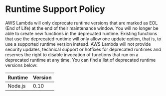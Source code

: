 # Runtime Support Policy<a name="runtime-support-policy"></a>

AWS Lambda will only deprecate runtime versions that are marked as EOL \(End of Life\) at the end of their maintenance window\. You will no longer be able to create new functions in the deprecated runtime. Existing functions that use the deprecated runtime will only allow one update option, that is, to use a supported runtime version instead\. AWS Lambda will not provide security updates, technical support or hotfixes for deprecated runtimes and reserves the right to disable invocation of functions that run on a deprecated runtime at any time\. You can find a list of deprecated runtime versions below:


| Runtime | Version | 
| --- | --- | 
| Node\.js |  0\.10  | 
